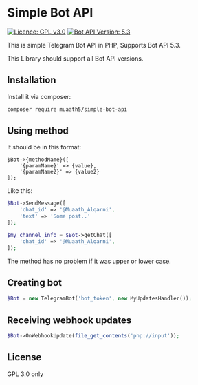 # Simple Bot API
[![Licence: GPL v3.0](https://img.shields.io/badge/Licence-GPL%20v3.0-green)](LICENCE)
[![Bot API Version: 5.3](https://img.shields.io/badge/Bot%20API%20Version-5.3-dodgerblue)](https://core.telegram.org/bots/api#april-26-2021)


This is simple Telegram Bot API in PHP, Supports Bot API 5.3.

This Library should support all Bot API versions.

## Installation
Install it via composer:
```sh
composer require muaath5/simple-bot-api
```

## Using method
It should be in this format:
```
$Bot->{methodName}([
    '{paramName}' => {value},
    '{paramName2}' => {value2}
]);
```

Like this:
```php
$Bot->SendMessage([
    'chat_id' => '@Muaath_Alqarni',
    'text' => 'Some post..'
]);

$my_channel_info = $Bot->getChat([
    'chat_id' => '@Muaath_Alqarni',
]);
```

The method has no problem if it was upper or lower case.

## Creating bot
```php
$Bot = new TelegramBot('bot_token', new MyUpdatesHandler());
```

## Receiving webhook updates
```php
$Bot->OnWebhookUpdate(file_get_contents('php://input'));
```

## License
GPL 3.0 only